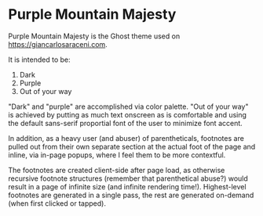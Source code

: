 # Purple Mountain Majesty
Purple Mountain Majesty is the Ghost theme used on https://giancarlosaraceni.com.

It is intended to be:
1. Dark
2. Purple
3. Out of your way

"Dark" and "purple" are accomplished via color palette. "Out of your way" is achieved by putting as much text onscreen as is comfortable and using the default sans-serif proportial font of the user to minimize font accent.

In addition, as a heavy user (and abuser) of parentheticals, footnotes are pulled out from their own separate section at the actual foot of the page and inline, via in-page popups, where I feel them to be more contextful.

The footnotes are created client-side after page load, as otherwise recursive footnote structures (remember that parenthetical abuse?) would result in a page of infinite size (and infinite rendering time!). Highest-level footnotes are generated in a single pass, the rest are generated on-demand (when first clicked or tapped).
